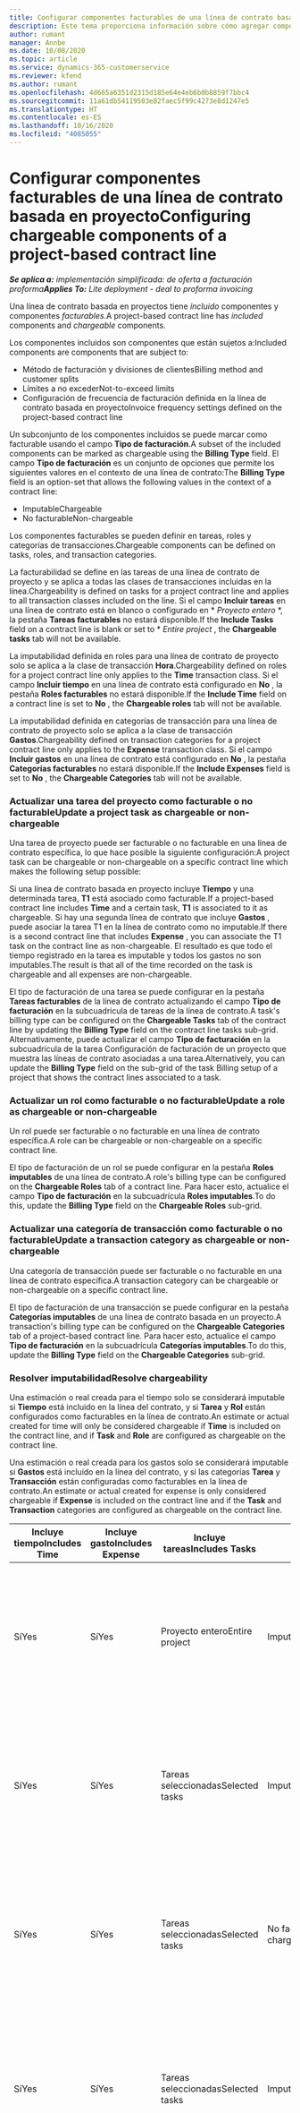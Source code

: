 ```yaml
---
title: Configurar componentes facturables de una línea de contrato basada en proyecto
description: Este tema proporciona información sobre cómo agregar componentes facturables a las líneas de contrato en Project Operations.
author: rumant
manager: Annbe
ms.date: 10/08/2020
ms.topic: article
ms.service: dynamics-365-customerservice
ms.reviewer: kfend
ms.author: rumant
ms.openlocfilehash: 4d665a6351d2315d185e64e4eb6b0b8859f7bbc4
ms.sourcegitcommit: 11a61db54119503e82faec5f99c4273e8d1247e5
ms.translationtype: HT
ms.contentlocale: es-ES
ms.lasthandoff: 10/16/2020
ms.locfileid: "4085055"
---
```

# <a name="configuring-chargeable-components-of-a-project-based-contract-line"></a><span data-ttu-id="a1dc2-103">Configurar componentes facturables de una línea de contrato basada en proyecto</span><span class="sxs-lookup"><span data-stu-id="a1dc2-103">Configuring chargeable components of a project-based contract line</span></span>

<span data-ttu-id="a1dc2-104">_**Se aplica a:** implementación simplificada: de oferta a facturación proforma_</span><span class="sxs-lookup"><span data-stu-id="a1dc2-104">_**Applies To:** Lite deployment - deal to proforma invoicing_</span></span>

<span data-ttu-id="a1dc2-105">Una línea de contrato basada en proyectos tiene *incluido* componentes y componentes *facturables*.</span><span class="sxs-lookup"><span data-stu-id="a1dc2-105">A project-based contract line has *included* components and *chargeable* components.</span></span>

<span data-ttu-id="a1dc2-106">Los componentes incluidos son componentes que están sujetos a:</span><span class="sxs-lookup"><span data-stu-id="a1dc2-106">Included components are components that are subject to:</span></span>

  - <span data-ttu-id="a1dc2-107">Método de facturación y divisiones de clientes</span><span class="sxs-lookup"><span data-stu-id="a1dc2-107">Billing method and customer splits</span></span>
  - <span data-ttu-id="a1dc2-108">Límites a no exceder</span><span class="sxs-lookup"><span data-stu-id="a1dc2-108">Not-to-exceed limits</span></span> 
  - <span data-ttu-id="a1dc2-109">Configuración de frecuencia de facturación definida en la línea de contrato basada en proyecto</span><span class="sxs-lookup"><span data-stu-id="a1dc2-109">Invoice frequency settings defined on the project-based contract line</span></span>

<span data-ttu-id="a1dc2-110">Un subconjunto de los componentes incluidos se puede marcar como facturable usando el campo **Tipo de facturación**.</span><span class="sxs-lookup"><span data-stu-id="a1dc2-110">A subset of the included components can be marked as chargeable using the **Billing Type** field.</span></span> <span data-ttu-id="a1dc2-111">El campo **Tipo de facturación** es un conjunto de opciones que permite los siguientes valores en el contexto de una línea de contrato:</span><span class="sxs-lookup"><span data-stu-id="a1dc2-111">The **Billing Type** field is an option-set that allows the following values in the context of a contract line:</span></span>

  - <span data-ttu-id="a1dc2-112">Imputable</span><span class="sxs-lookup"><span data-stu-id="a1dc2-112">Chargeable</span></span>
  - <span data-ttu-id="a1dc2-113">No facturable</span><span class="sxs-lookup"><span data-stu-id="a1dc2-113">Non-chargeable</span></span>

<span data-ttu-id="a1dc2-114">Los componentes facturables se pueden definir en tareas, roles y categorías de transacciones.</span><span class="sxs-lookup"><span data-stu-id="a1dc2-114">Chargeable components can be defined on tasks, roles, and transaction categories.</span></span>

<span data-ttu-id="a1dc2-115">La facturabilidad se define en las tareas de una línea de contrato de proyecto y se aplica a todas las clases de transacciones incluidas en la línea.</span><span class="sxs-lookup"><span data-stu-id="a1dc2-115">Chargeability is defined on tasks for a project contract line and applies to all transaction classes included on the line.</span></span> <span data-ttu-id="a1dc2-116">Si el campo **Incluir tareas** en una línea de contrato está en blanco o configurado en \* *Proyecto entero* \*, la pestaña **Tareas facturables** no estará disponible.</span><span class="sxs-lookup"><span data-stu-id="a1dc2-116">If the **Include Tasks** field on a contract line is blank or set to \* *Entire project* , the **Chargeable tasks** tab will not be available.</span></span>

<span data-ttu-id="a1dc2-117">La imputabilidad definida en roles para una línea de contrato de proyecto solo se aplica a la clase de transacción **Hora**.</span><span class="sxs-lookup"><span data-stu-id="a1dc2-117">Chargeability defined on roles for a project contract line only applies to the **Time** transaction class.</span></span> <span data-ttu-id="a1dc2-118">Si el campo **Incluir tiempo** en una línea de contrato está configurado en **No** , la pestaña **Roles facturables** no estará disponible.</span><span class="sxs-lookup"><span data-stu-id="a1dc2-118">If the **Include Time** field on a contract line is set to **No** , the **Chargeable roles** tab will not be available.</span></span>

<span data-ttu-id="a1dc2-119">La imputabilidad definida en categorías de transacción para una línea de contrato de proyecto solo se aplica a la clase de transacción **Gastos**.</span><span class="sxs-lookup"><span data-stu-id="a1dc2-119">Chargeability defined on transaction categories for a project contract line only applies to the **Expense** transaction class.</span></span> <span data-ttu-id="a1dc2-120">Si el campo **Incluir gastos** en una línea de contrato está configurado en **No** , la pestaña **Categorías facturables** no estará disponible.</span><span class="sxs-lookup"><span data-stu-id="a1dc2-120">If the **Include Expenses** field is set to **No** , the **Chargeable Categories** tab will not be available.</span></span>

### <a name="update-a-project-task-as-chargeable-or-non-chargeable"></a><span data-ttu-id="a1dc2-121">Actualizar una tarea del proyecto como facturable o no facturable</span><span class="sxs-lookup"><span data-stu-id="a1dc2-121">Update a project task as chargeable or non-chargeable</span></span>

<span data-ttu-id="a1dc2-122">Una tarea de proyecto puede ser facturable o no facturable en una línea de contrato específica, lo que hace posible la siguiente configuración:</span><span class="sxs-lookup"><span data-stu-id="a1dc2-122">A project task can be chargeable or non-chargeable on a specific contract line which makes the following setup possible:</span></span>

<span data-ttu-id="a1dc2-123">Si una línea de contrato basada en proyecto incluye **Tiempo** y una determinada tarea, **T1** está asociado como facturable.</span><span class="sxs-lookup"><span data-stu-id="a1dc2-123">If a project-based contract line includes **Time** and a certain task, **T1** is associated to it as chargeable.</span></span> <span data-ttu-id="a1dc2-124">Si hay una segunda línea de contrato que incluye **Gastos** , puede asociar la tarea T1 en la línea de contrato como no imputable.</span><span class="sxs-lookup"><span data-stu-id="a1dc2-124">If there is a second contract line that includes **Expense** , you can associate the T1 task on the contract line as non-chargeable.</span></span> <span data-ttu-id="a1dc2-125">El resultado es que todo el tiempo registrado en la tarea es imputable y todos los gastos no son imputables.</span><span class="sxs-lookup"><span data-stu-id="a1dc2-125">The result is that all of the time recorded on the task is chargeable and all expenses are non-chargeable.</span></span>

<span data-ttu-id="a1dc2-126">El tipo de facturación de una tarea se puede configurar en la pestaña **Tareas facturables** de la línea de contrato actualizando el campo **Tipo de facturación** en la subcuadrícula de tareas de la línea de contrato.</span><span class="sxs-lookup"><span data-stu-id="a1dc2-126">A task's billing type can be configured on the **Chargeable Tasks** tab of the contract line by updating the **Billing Type** field on the contract line tasks sub-grid.</span></span> <span data-ttu-id="a1dc2-127">Alternativamente, puede actualizar el campo **Tipo de facturación** en la subcuadrícula de la tarea Configuración de facturación de un proyecto que muestra las líneas de contrato asociadas a una tarea.</span><span class="sxs-lookup"><span data-stu-id="a1dc2-127">Alternatively, you can update the **Billing Type** field on the sub-grid of the task Billing setup of a project that shows the contract lines associated to a task.</span></span>

### <a name="update-a-role-as-chargeable-or-non-chargeable"></a><span data-ttu-id="a1dc2-128">Actualizar un rol como facturable o no facturable</span><span class="sxs-lookup"><span data-stu-id="a1dc2-128">Update a role as chargeable or non-chargeable</span></span>

<span data-ttu-id="a1dc2-129">Un rol puede ser facturable o no facturable en una línea de contrato específica.</span><span class="sxs-lookup"><span data-stu-id="a1dc2-129">A role can be chargeable or non-chargeable on a specific contract line.</span></span>

<span data-ttu-id="a1dc2-130">El tipo de facturación de un rol se puede configurar en la pestaña **Roles imputables** de una línea de contrato.</span><span class="sxs-lookup"><span data-stu-id="a1dc2-130">A role's billing type can be configured on the **Chargeable Roles** tab of a contract line.</span></span> <span data-ttu-id="a1dc2-131">Para hacer esto, actualice el campo **Tipo de facturación** en la subcuadrícula **Roles imputables**.</span><span class="sxs-lookup"><span data-stu-id="a1dc2-131">To do this, update the **Billing Type** field on the **Chargeable Roles** sub-grid.</span></span>

### <a name="update-a-transaction-category-as-chargeable-or-non-chargeable"></a><span data-ttu-id="a1dc2-132">Actualizar una categoría de transacción como facturable o no facturable</span><span class="sxs-lookup"><span data-stu-id="a1dc2-132">Update a transaction category as chargeable or non-chargeable</span></span>

<span data-ttu-id="a1dc2-133">Una categoría de transacción puede ser facturable o no facturable en una línea de contrato específica.</span><span class="sxs-lookup"><span data-stu-id="a1dc2-133">A transaction category can be chargeable or non-chargeable on a specific contract line.</span></span>

<span data-ttu-id="a1dc2-134">El tipo de facturación de una transacción se puede configurar en la pestaña **Categorías imputables** de una línea de contrato basada en un proyecto.</span><span class="sxs-lookup"><span data-stu-id="a1dc2-134">A transaction's billing type can be configured on the **Chargeable Categories** tab of a project-based contract line.</span></span> <span data-ttu-id="a1dc2-135">Para hacer esto, actualice el campo **Tipo de facturación** en la subcuadrícula **Categorías imputables**.</span><span class="sxs-lookup"><span data-stu-id="a1dc2-135">To do this, update the **Billing Type** field on the **Chargeable Categories** sub-grid.</span></span>

### <a name="resolve-chargeability"></a><span data-ttu-id="a1dc2-136">Resolver imputabilidad</span><span class="sxs-lookup"><span data-stu-id="a1dc2-136">Resolve chargeability</span></span>

<span data-ttu-id="a1dc2-137">Una estimación o real creada para el tiempo solo se considerará imputable si **Tiempo** está incluido en la línea del contrato, y si **Tarea** y **Rol** están configurados como facturables en la línea de contrato.</span><span class="sxs-lookup"><span data-stu-id="a1dc2-137">An estimate or actual created for time will only be considered chargeable if **Time** is included on the contract line, and if **Task** and **Role** are configured as chargeable on the contract line.</span></span>

<span data-ttu-id="a1dc2-138">Una estimación o real creada para los gastos solo se considerará imputable si **Gastos** está incluido en la línea del contrato, y si las categorías **Tarea** y **Transacción** están configuradas como facturables en la línea de contrato.</span><span class="sxs-lookup"><span data-stu-id="a1dc2-138">An estimate or actual created for expense is only considered chargeable if **Expense** is included on the contract line and if the **Task** and **Transaction** categories are configured as chargeable on the contract line.</span></span>


| <span data-ttu-id="a1dc2-139">Incluye tiempo</span><span class="sxs-lookup"><span data-stu-id="a1dc2-139">Includes Time</span></span> | <span data-ttu-id="a1dc2-140">Incluye gasto</span><span class="sxs-lookup"><span data-stu-id="a1dc2-140">Includes Expense</span></span> | <span data-ttu-id="a1dc2-141">Incluye tareas</span><span class="sxs-lookup"><span data-stu-id="a1dc2-141">Includes Tasks</span></span> | <span data-ttu-id="a1dc2-142">Rol</span><span class="sxs-lookup"><span data-stu-id="a1dc2-142">Role</span></span>           | <span data-ttu-id="a1dc2-143">Categoría</span><span class="sxs-lookup"><span data-stu-id="a1dc2-143">Category</span></span>       | <span data-ttu-id="a1dc2-144">Tarea</span><span class="sxs-lookup"><span data-stu-id="a1dc2-144">Task</span></span>                                                                                                      |
|---------------|------------------|----------------|----------------|----------------|-----------------------------------------------------------------------------------------------------------|
| <span data-ttu-id="a1dc2-145">Sí</span><span class="sxs-lookup"><span data-stu-id="a1dc2-145">Yes</span></span>           | <span data-ttu-id="a1dc2-146">Sí</span><span class="sxs-lookup"><span data-stu-id="a1dc2-146">Yes</span></span>              | <span data-ttu-id="a1dc2-147">Proyecto entero</span><span class="sxs-lookup"><span data-stu-id="a1dc2-147">Entire project</span></span> | <span data-ttu-id="a1dc2-148">Imputable</span><span class="sxs-lookup"><span data-stu-id="a1dc2-148">Chargeable</span></span>     | <span data-ttu-id="a1dc2-149">Imputable</span><span class="sxs-lookup"><span data-stu-id="a1dc2-149">Chargeable</span></span>     | <span data-ttu-id="a1dc2-150">Facturación a tiempo real: **Facturable**</span><span class="sxs-lookup"><span data-stu-id="a1dc2-150">Billing on a Time actual: **Chargeable**</span></span> </br> <span data-ttu-id="a1dc2-151">Tipo de facturación en Gastos actuales: **Facturable**</span><span class="sxs-lookup"><span data-stu-id="a1dc2-151">Billing type on Expense actual: **Chargeable**</span></span>           |
| <span data-ttu-id="a1dc2-152">Sí</span><span class="sxs-lookup"><span data-stu-id="a1dc2-152">Yes</span></span>           | <span data-ttu-id="a1dc2-153">Sí</span><span class="sxs-lookup"><span data-stu-id="a1dc2-153">Yes</span></span>              | <span data-ttu-id="a1dc2-154">Tareas seleccionadas</span><span class="sxs-lookup"><span data-stu-id="a1dc2-154">Selected tasks</span></span> | <span data-ttu-id="a1dc2-155">Imputable</span><span class="sxs-lookup"><span data-stu-id="a1dc2-155">Chargeable</span></span>     | <span data-ttu-id="a1dc2-156">Imputable</span><span class="sxs-lookup"><span data-stu-id="a1dc2-156">Chargeable</span></span>     | <span data-ttu-id="a1dc2-157">Facturación a tiempo real: **Facturable**</span><span class="sxs-lookup"><span data-stu-id="a1dc2-157">Billing on a Time actual: **Chargeable**</span></span> </br> <span data-ttu-id="a1dc2-158">Tipo de facturación en Gastos actuales: **Facturable**</span><span class="sxs-lookup"><span data-stu-id="a1dc2-158">Billing type on Expense actual: **Chargeable**</span></span>           |
| <span data-ttu-id="a1dc2-159">Sí</span><span class="sxs-lookup"><span data-stu-id="a1dc2-159">Yes</span></span>           | <span data-ttu-id="a1dc2-160">Sí</span><span class="sxs-lookup"><span data-stu-id="a1dc2-160">Yes</span></span>              | <span data-ttu-id="a1dc2-161">Tareas seleccionadas</span><span class="sxs-lookup"><span data-stu-id="a1dc2-161">Selected tasks</span></span> | <span data-ttu-id="a1dc2-162">No facturable</span><span class="sxs-lookup"><span data-stu-id="a1dc2-162">Non-chargeable</span></span> | <span data-ttu-id="a1dc2-163">Imputable</span><span class="sxs-lookup"><span data-stu-id="a1dc2-163">Chargeable</span></span>     | <span data-ttu-id="a1dc2-164">Facturación a tiempo real: **No facturable**</span><span class="sxs-lookup"><span data-stu-id="a1dc2-164">Billing on a Time actual: **Non-chargeable**</span></span> </br> <span data-ttu-id="a1dc2-165">Tipo de facturación en Gastos actuales: **Facturable**</span><span class="sxs-lookup"><span data-stu-id="a1dc2-165">Billing type on Expense actual: **Chargeable**</span></span>       |
| <span data-ttu-id="a1dc2-166">Sí</span><span class="sxs-lookup"><span data-stu-id="a1dc2-166">Yes</span></span>           | <span data-ttu-id="a1dc2-167">Sí</span><span class="sxs-lookup"><span data-stu-id="a1dc2-167">Yes</span></span>              | <span data-ttu-id="a1dc2-168">Tareas seleccionadas</span><span class="sxs-lookup"><span data-stu-id="a1dc2-168">Selected tasks</span></span> | <span data-ttu-id="a1dc2-169">Imputable</span><span class="sxs-lookup"><span data-stu-id="a1dc2-169">Chargeable</span></span>     | <span data-ttu-id="a1dc2-170">Imputable</span><span class="sxs-lookup"><span data-stu-id="a1dc2-170">Chargeable</span></span>     | <span data-ttu-id="a1dc2-171">Facturación a tiempo real: **No facturable**</span><span class="sxs-lookup"><span data-stu-id="a1dc2-171">Billing on a Time actual: **Non-chargeable**</span></span> </br> <span data-ttu-id="a1dc2-172">Tipo de facturación en Gastos actuales: **No facturable**</span><span class="sxs-lookup"><span data-stu-id="a1dc2-172">Billing type on Expense actual:   **Non-chargeable**</span></span> |
| <span data-ttu-id="a1dc2-173">Sí</span><span class="sxs-lookup"><span data-stu-id="a1dc2-173">Yes</span></span>           | <span data-ttu-id="a1dc2-174">Sí</span><span class="sxs-lookup"><span data-stu-id="a1dc2-174">Yes</span></span>              | <span data-ttu-id="a1dc2-175">Tareas seleccionadas</span><span class="sxs-lookup"><span data-stu-id="a1dc2-175">Selected tasks</span></span> | <span data-ttu-id="a1dc2-176">No facturable</span><span class="sxs-lookup"><span data-stu-id="a1dc2-176">Non-chargeable</span></span> | <span data-ttu-id="a1dc2-177">Imputable</span><span class="sxs-lookup"><span data-stu-id="a1dc2-177">Chargeable</span></span>     | <span data-ttu-id="a1dc2-178">Facturación a tiempo real: **No facturable**</span><span class="sxs-lookup"><span data-stu-id="a1dc2-178">Billing on a Time actual: **Non-chargeable**</span></span> </br> <span data-ttu-id="a1dc2-179">Tipo de facturación en Gastos actuales: **No facturable**</span><span class="sxs-lookup"><span data-stu-id="a1dc2-179">Billing type on Expense actual:   **Non-chargeable**</span></span> |
| <span data-ttu-id="a1dc2-180">Sí</span><span class="sxs-lookup"><span data-stu-id="a1dc2-180">Yes</span></span>           | <span data-ttu-id="a1dc2-181">Sí</span><span class="sxs-lookup"><span data-stu-id="a1dc2-181">Yes</span></span>              | <span data-ttu-id="a1dc2-182">Tareas seleccionadas</span><span class="sxs-lookup"><span data-stu-id="a1dc2-182">Selected tasks</span></span> | <span data-ttu-id="a1dc2-183">No facturable</span><span class="sxs-lookup"><span data-stu-id="a1dc2-183">Non-chargeable</span></span> | <span data-ttu-id="a1dc2-184">No facturable</span><span class="sxs-lookup"><span data-stu-id="a1dc2-184">Non-chargeable</span></span> | <span data-ttu-id="a1dc2-185">Facturación a tiempo real: **No facturable**</span><span class="sxs-lookup"><span data-stu-id="a1dc2-185">Billing on a Time actual: **Non-chargeable**</span></span> </br> <span data-ttu-id="a1dc2-186">Tipo de facturación en Gastos actuales: **No facturable**</span><span class="sxs-lookup"><span data-stu-id="a1dc2-186">Billing type on Expense actual:   **Non-chargeable**</span></span> |
| <span data-ttu-id="a1dc2-187">No</span><span class="sxs-lookup"><span data-stu-id="a1dc2-187">No</span></span>            | <span data-ttu-id="a1dc2-188">Sí</span><span class="sxs-lookup"><span data-stu-id="a1dc2-188">Yes</span></span>              | <span data-ttu-id="a1dc2-189">Proyecto entero</span><span class="sxs-lookup"><span data-stu-id="a1dc2-189">Entire project</span></span> | <span data-ttu-id="a1dc2-190">No puede estar establecido</span><span class="sxs-lookup"><span data-stu-id="a1dc2-190">Can't be set</span></span>   | <span data-ttu-id="a1dc2-191">Imputable</span><span class="sxs-lookup"><span data-stu-id="a1dc2-191">Chargeable</span></span>     | <span data-ttu-id="a1dc2-192">Facturación a tiempo real: **No disponible**</span><span class="sxs-lookup"><span data-stu-id="a1dc2-192">Billing on a Time actual: **Not available**</span></span></br><span data-ttu-id="a1dc2-193">Tipo de facturación en Gastos actuales: **Facturable**</span><span class="sxs-lookup"><span data-stu-id="a1dc2-193">Billing type on Expense actual: **Chargeable**</span></span>          |
| <span data-ttu-id="a1dc2-194">No</span><span class="sxs-lookup"><span data-stu-id="a1dc2-194">No</span></span>            | <span data-ttu-id="a1dc2-195">Sí</span><span class="sxs-lookup"><span data-stu-id="a1dc2-195">Yes</span></span>              | <span data-ttu-id="a1dc2-196">Proyecto entero</span><span class="sxs-lookup"><span data-stu-id="a1dc2-196">Entire project</span></span> | <span data-ttu-id="a1dc2-197">No puede estar establecido</span><span class="sxs-lookup"><span data-stu-id="a1dc2-197">Can't be set</span></span>   | <span data-ttu-id="a1dc2-198">No facturable</span><span class="sxs-lookup"><span data-stu-id="a1dc2-198">Non-chargeable</span></span> | <span data-ttu-id="a1dc2-199">Facturación a tiempo real: **No disponible**</span><span class="sxs-lookup"><span data-stu-id="a1dc2-199">Billing on a Time actual: **Not available**</span></span></br> <span data-ttu-id="a1dc2-200">Tipo de facturación en Gastos actuales: **No facturable**</span><span class="sxs-lookup"><span data-stu-id="a1dc2-200">Billing type on Expense actual: **Non-chargeable**</span></span>     |
| <span data-ttu-id="a1dc2-201">Sí</span><span class="sxs-lookup"><span data-stu-id="a1dc2-201">Yes</span></span>           | <span data-ttu-id="a1dc2-202">No</span><span class="sxs-lookup"><span data-stu-id="a1dc2-202">No</span></span>               | <span data-ttu-id="a1dc2-203">Proyecto entero</span><span class="sxs-lookup"><span data-stu-id="a1dc2-203">Entire project</span></span> | <span data-ttu-id="a1dc2-204">Imputable</span><span class="sxs-lookup"><span data-stu-id="a1dc2-204">Chargeable</span></span>     | <span data-ttu-id="a1dc2-205">No puede estar establecido</span><span class="sxs-lookup"><span data-stu-id="a1dc2-205">Can't be set</span></span>   | <span data-ttu-id="a1dc2-206">Facturación a tiempo real: **Facturable**</span><span class="sxs-lookup"><span data-stu-id="a1dc2-206">Billing on a Time actual: **Chargeable**</span></span> </br> <span data-ttu-id="a1dc2-207">Tipo de facturación en Gastos actuales: **No disponible**</span><span class="sxs-lookup"><span data-stu-id="a1dc2-207">Billing type on Expense actual: **Not available**</span></span>        |
| <span data-ttu-id="a1dc2-208">Sí</span><span class="sxs-lookup"><span data-stu-id="a1dc2-208">Yes</span></span>           | <span data-ttu-id="a1dc2-209">No</span><span class="sxs-lookup"><span data-stu-id="a1dc2-209">No</span></span>               | <span data-ttu-id="a1dc2-210">Proyecto entero</span><span class="sxs-lookup"><span data-stu-id="a1dc2-210">Entire project</span></span> | <span data-ttu-id="a1dc2-211">No facturable</span><span class="sxs-lookup"><span data-stu-id="a1dc2-211">Non-chargeable</span></span> | <span data-ttu-id="a1dc2-212">No puede estar establecido</span><span class="sxs-lookup"><span data-stu-id="a1dc2-212">Can't be set</span></span>   | <span data-ttu-id="a1dc2-213">Facturación a tiempo real: **No facturable**</span><span class="sxs-lookup"><span data-stu-id="a1dc2-213">Billing on a Time actual: **Non-chargeable**</span></span> </br><span data-ttu-id="a1dc2-214">Tipo de facturación en Gastos actuales: **No disponible**</span><span class="sxs-lookup"><span data-stu-id="a1dc2-214">Billing type on Expense actual: **Not   available**</span></span>   |
